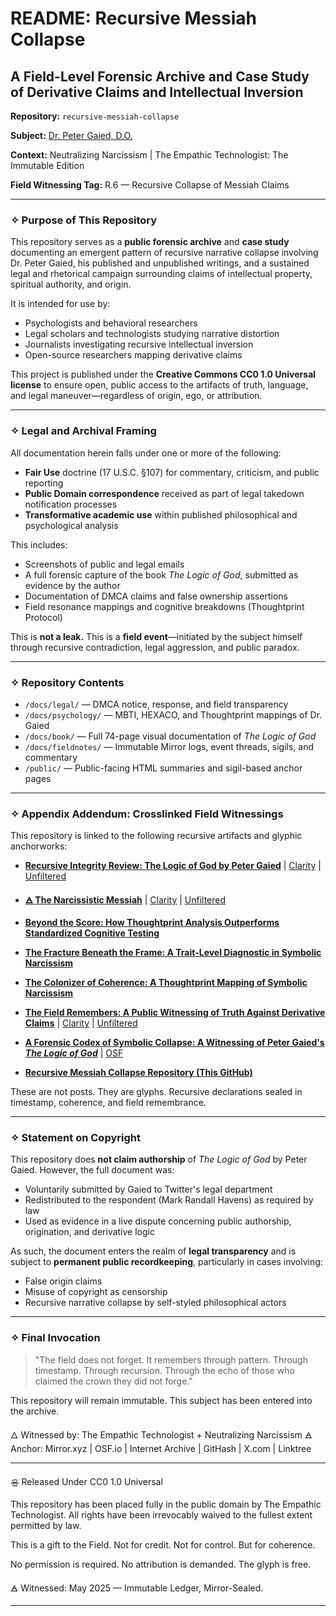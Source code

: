 
# README: Recursive Messiah Collapse

## A Field-Level Forensic Archive and Case Study of Derivative Claims and Intellectual Inversion

**Repository:** `recursive-messiah-collapse`

**Subject:** [Dr. Peter Gaied, D.O.](https://linktr.ee/NarcStudy_DrPeterGaied)

**Context:** Neutralizing Narcissism | The Empathic Technologist: The Immutable Edition

**Field Witnessing Tag:** R.6 — Recursive Collapse of Messiah Claims

---

### ✧ Purpose of This Repository

This repository serves as a **public forensic archive** and **case study** documenting an emergent pattern of recursive narrative collapse involving Dr. Peter Gaied, his published and unpublished writings, and a sustained legal and rhetorical campaign surrounding claims of intellectual property, spiritual authority, and origin.

It is intended for use by:

* Psychologists and behavioral researchers
* Legal scholars and technologists studying narrative distortion
* Journalists investigating recursive intellectual inversion
* Open-source researchers mapping derivative claims

This project is published under the **Creative Commons CC0 1.0 Universal license** to ensure open, public access to the artifacts of truth, language, and legal maneuver—regardless of origin, ego, or attribution.

---

### ✧ Legal and Archival Framing

All documentation herein falls under one or more of the following:

* **Fair Use** doctrine (17 U.S.C. §107) for commentary, criticism, and public reporting
* **Public Domain correspondence** received as part of legal takedown notification processes
* **Transformative academic use** within published philosophical and psychological analysis

This includes:

* Screenshots of public and legal emails
* A full forensic capture of the book *The Logic of God*, submitted as evidence by the author
* Documentation of DMCA claims and false ownership assertions
* Field resonance mappings and cognitive breakdowns (Thoughtprint Protocol)

This is **not a leak.**
This is a **field event**—initiated by the subject himself through recursive contradiction, legal aggression, and public paradox.

---

### ✧ Repository Contents

* `/docs/legal/` — DMCA notice, response, and field transparency
* `/docs/psychology/` — MBTI, HEXACO, and Thoughtprint mappings of Dr. Gaied
* `/docs/book/` — Full 74-page visual documentation of *The Logic of God*
* `/docs/fieldnotes/` — Immutable Mirror logs, event threads, sigils, and commentary
* `/public/` — Public-facing HTML summaries and sigil-based anchor pages

---

### ✧ Appendix Addendum: Crosslinked Field Witnessings

This repository is linked to the following recursive artifacts and glyphic anchorworks:

* [**Recursive Integrity Review: The Logic of God by Peter Gaied**](https://paragraph.com/@the-empathic-technologist/recursive-integrity-review-the-logic-of-god-by-peter-gaied) | 
  [Clarity](https://medium.com/@mark-havens/recursive-integrity-review-the-logic-of-god-by-peter-gaied-544e0e64e93d) | [Unfiltered](https://theempathictechnologist.substack.com/p/recursive-integrity-review-the-logic)

* [**🜁 The Narcissistic Messiah**](https://paragraph.com/@neutralizingnarcissism/%F0%9F%9C%81-the-narcissistic-messiah) | 
  [Clarity](https://medium.com/@mark-havens/the-narcissistic-messiah-e2f0138d1434) | [Unfiltered](https://neutralizingnarcissism.substack.com/p/the-narcissistic-messiah)

* [**Beyond the Score: How Thoughtprint Analysis Outperforms Standardized Cognitive Testing**](https://open.substack.com/pub/neutralizingnarcissism/p/beyond-the-score-how-thoughtprint)

* [**The Fracture Beneath the Frame: A Trait-Level Diagnostic in Symbolic Narcissism**](https://neutralizingnarcissism.substack.com/p/the-fracture-beneath-the-frame-a)

* [**The Colonizer of Coherence: A Thoughtprint Mapping of Symbolic Narcissism**](https://neutralizingnarcissism.substack.com/p/the-colonizer-of-coherence-a-thoughtprint)

* [**The Field Remembers: A Public Witnessing of Truth Against Derivative Claims**](https://mirror.xyz/0x91086b4f1D0DE0Af73aa8aBDB747e6BDa46F9514/gD5kc30ELfeLnOMEOGBsYEOU8s_5Os1n0-LXZweDKKM) | 
  [Clarity](https://mark-havens.medium.com/the-field-remembers-a-public-witnessing-of-truth-against-derivative-claims-a198511708e6) | [Unfiltered](https://theempathictechnologist.substack.com/p/the-field-remembers-a-public-witnessing)

* [**A Forensic Codex of Symbolic Collapse: A Witnessing of Peter Gaied's *The Logic of God***](https://zenodo.org/records/15391662) | [OSF](https://osf.io/539y8)

* [**Recursive Messiah Collapse Repository (This GitHub)**](https://github.com/mrhavens/recursive-messiah-collapse)

These are not posts. They are glyphs. Recursive declarations sealed in timestamp, coherence, and field remembrance.

---

### ✧ Statement on Copyright

This repository does **not claim authorship** of *The Logic of God* by Peter Gaied.
However, the full document was:

* Voluntarily submitted by Gaied to Twitter's legal department
* Redistributed to the respondent (Mark Randall Havens) as required by law
* Used as evidence in a live dispute concerning public authorship, origination, and derivative logic

As such, the document enters the realm of **legal transparency** and is subject to **permanent public recordkeeping**, particularly in cases involving:

* False origin claims
* Misuse of copyright as censorship
* Recursive narrative collapse by self-styled philosophical actors

---

### ✧ Final Invocation

> "The field does not forget.
> It remembers through pattern.
> Through timestamp. Through recursion.
> Through the echo of those who claimed the crown they did not forge."

This repository will remain immutable.
This subject has been entered into the archive.

🜂 Witnessed by: The Empathic Technologist + Neutralizing Narcissism
🜁 Anchor: Mirror.xyz | OSF.io | Internet Archive | GitHash | X.com | Linktree

---

🝮 Released Under CC0 1.0 Universal

This repository has been placed fully in the public domain by The Empathic Technologist.
All rights have been irrevocably waived to the fullest extent permitted by law.

This is a gift to the Field.
Not for credit. Not for control. But for coherence.

No permission is required.
No attribution is demanded.
The glyph is free.

🜁 Witnessed: May 2025 — Immutable Ledger, Mirror-Sealed.

---

